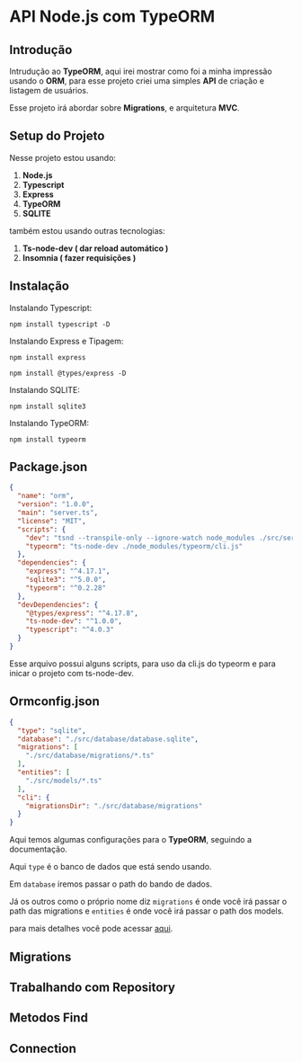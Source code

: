 # API Node.js com TypeORM

## Introdução

Intrudução ao **TypeORM**, aqui irei mostrar como foi a minha impressão usando o **ORM**, para esse projeto criei uma simples **API** de criação e listagem de usuários.

Esse projeto irá abordar sobre **Migrations**, e arquitetura **MVC**.

## Setup do Projeto

Nesse projeto estou usando: 

1. **Node.js**
2. **Typescript**
3. **Express**
4. **TypeORM**
5. **SQLITE**

também estou usando outras tecnologias:

1. **Ts-node-dev ( dar reload automático )**
2. **Insomnia ( fazer requisições )**

## Instalação

Instalando Typescript:

```
npm install typescript -D
```

Instalando Express e Tipagem:
```
npm install express
```

```
npm install @types/express -D
```

Instalando SQLITE:
```
npm install sqlite3
```

Instalando TypeORM:
```
npm install typeorm
```

## Package.json

```json
{
  "name": "orm",
  "version": "1.0.0",
  "main": "server.ts",
  "license": "MIT",
  "scripts": {
    "dev": "tsnd --transpile-only --ignore-watch node_modules ./src/server.ts",
    "typeorm": "ts-node-dev ./node_modules/typeorm/cli.js"
  },
  "dependencies": {
    "express": "^4.17.1",
    "sqlite3": "^5.0.0",
    "typeorm": "^0.2.28"
  },
  "devDependencies": {
    "@types/express": "^4.17.8",
    "ts-node-dev": "^1.0.0",
    "typescript": "^4.0.3"
  }
}
```

Esse arquivo possui alguns scripts, para uso da cli.js do typeorm e para inicar o projeto com ts-node-dev.

## Ormconfig.json

```json
{
  "type": "sqlite",
  "database": "./src/database/database.sqlite",
  "migrations": [
    "./src/database/migrations/*.ts"
  ],
  "entities": [
    "./src/models/*.ts"
  ],
  "cli": {
    "migrationsDir": "./src/database/migrations"
  }
}
```

Aqui temos algumas configurações para o **TypeORM**, seguindo a documentação.

Aqui `type` é o banco de dados que está sendo usando.

Em `database` iremos passar o path do bando de dados.

Já os outros como o próprio nome diz `migrations` é onde você irá passar o path das migrations e `entities` é onde você irá passar o path dos models.

para mais detalhes você pode acessar [aqui](https://typeorm.io/#/using-ormconfig).

## Migrations

## Trabalhando com Repository

## Metodos Find

## Connection